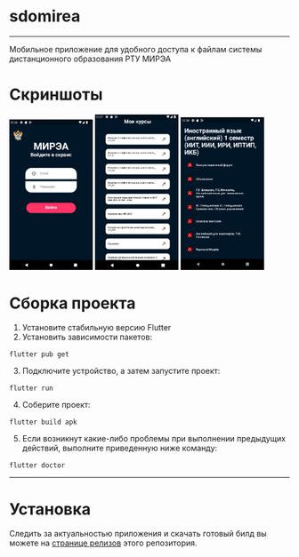 # sdomirea
___
Мобильное приложение для удобного доступа к файлам системы дистанционного образования РТУ МИРЭА

# Скриншоты
<p float="left">
  <img src="screens\img.png" width="150" />
  <img src="screens\img_1.png" width="150" />
  <img src="screens\img_2.png" width="150" />
</p>

# Сборка проекта
1. Установите стабильную версию Flutter
2. Установить зависимости пакетов:
```
flutter pub get
```
3. Подключите устройство, а затем запустите проект:
```
flutter run
```
4. Соберите проект:
```
flutter build apk
```
5. Если возникнут какие-либо проблемы при выполнении предыдущих действий, выполните приведенную ниже команду:
```
flutter doctor
```
___
# Установка
Следить за актуальностью приложения и скачать готовый билд вы можете на [странице релизов](https://github.com/Ninja-Official/rtu-mirea-mobile/releases) этого репозитория.